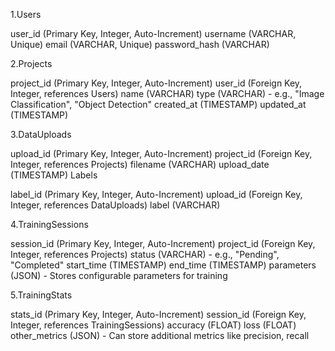 
1.Users

user_id (Primary Key, Integer, Auto-Increment)
username (VARCHAR, Unique)
email (VARCHAR, Unique)
password_hash (VARCHAR)

2.Projects

project_id (Primary Key, Integer, Auto-Increment)
user_id (Foreign Key, Integer, references Users)
name (VARCHAR)
type (VARCHAR) - e.g., "Image Classification", "Object Detection"
created_at (TIMESTAMP)
updated_at (TIMESTAMP)

3.DataUploads

upload_id (Primary Key, Integer, Auto-Increment)
project_id (Foreign Key, Integer, references Projects)
filename (VARCHAR)
upload_date (TIMESTAMP)
Labels

label_id (Primary Key, Integer, Auto-Increment)
upload_id (Foreign Key, Integer, references DataUploads)
label (VARCHAR)

4.TrainingSessions

session_id (Primary Key, Integer, Auto-Increment)
project_id (Foreign Key, Integer, references Projects)
status (VARCHAR) - e.g., "Pending", "Completed"
start_time (TIMESTAMP)
end_time (TIMESTAMP)
parameters (JSON) - Stores configurable parameters for training

5.TrainingStats

stats_id (Primary Key, Integer, Auto-Increment)
session_id (Foreign Key, Integer, references TrainingSessions)
accuracy (FLOAT)
loss (FLOAT)
other_metrics (JSON) - Can store additional metrics like precision, recall

